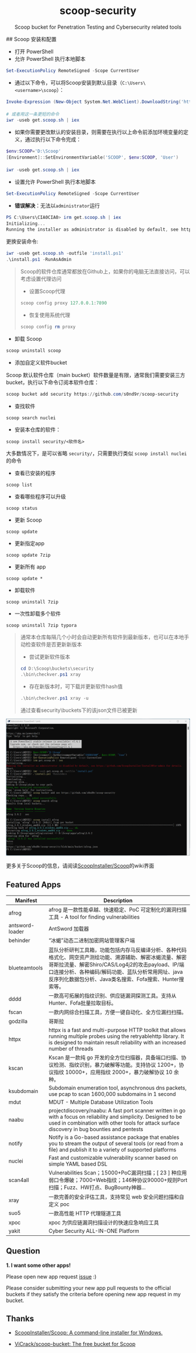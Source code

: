 <div align="center">
    <h1 align="center">scoop-security</h1>
    <p align="center">
        Scoop bucket for Penetration Testing and Cybersecurity related tools
    </p>
</div>
## Scoop 安装和配置

- 打开 PowerShell
- 允许 PowerShell 执行本地脚本

```powershell
Set-ExecutionPolicy RemoteSigned -Scope CurrentUser
```

- 通过以下命令，可以将Scoop安装到默认目录（`C:\Users\<username>\scoop`）：

```powershell
Invoke-Expression (New-Object System.Net.WebClient).DownloadString('https://get.scoop.sh')

# 或者用这一条更短的命令
iwr -useb get.scoop.sh | iex
```

- 如果你需要更改默认的安装目录，则需要在执行以上命令前添加环境变量的定义，通过执行以下命令完成：

```powershell
$env:SCOOP='D:\Scoop'
[Environment]::SetEnvironmentVariable('SCOOP', $env:SCOOP, 'User')

iwr -useb get.scoop.sh | iex
```

- 设置允许 PowerShell 执行本地脚本

```powershell
Set-ExecutionPolicy RemoteSigned -Scope CurrentUser
```

- **错误解决**：无法以`administrator`运行

```powershell
PS C:\Users\CIA0CIA0> irm get.scoop.sh | iex 
Initializing... 
Running the installer as administrator is disabled by default, see https://github.com/ScoopInstaller/Install#for-admin for details.                                                             Abort.
```

更换安装命令:

```powershell
iwr -useb get.scoop.sh -outfile 'install.ps1'
.\install.ps1 -RunAsAdmin
```

> Scoop的软件仓库通常都放在Github上，如果你的电脑无法直接访问，可以考虑设置代理访问
>
>
> - 设置Scoop代理
>
> ```powershell
> scoop config proxy 127.0.0.1:7890
> ```
> 
> - 恢复使用系统代理
> 
> ```powershell
> scoop config rm proxy
> ```



- 卸载 Scoop

```powershell
scoop uninstall scoop
```



- 添加自定义软件bucket

Scoop 默认软件仓库（main bucket）软件数量是有限，通常我们需要安装三方bucket，执行以下命令订阅本软件仓库：

```powershell
scoop bucket add security https://github.com/s0nd9r/scoop-security
```

- 查找软件

```
scoop search nuclei
```

- 安装本仓库的软件：

```
scoop install security/<软件名>
```

大多数情况下，是可以省略 `security/`，只需要执行类似 `scoop install nuclei` 的命令

- 查看已安装的程序

```
scoop list
```

- 查看哪些程序可以升级

```
scoop status
```

- 更新 Scoop

```
scoop update
```

- 更新指定app

```
scoop update 7zip
```

- 更新所有 app

```
scoop update *
```

- 卸载软件

```
scoop uninstall 7zip
```

- 一次性卸载多个软件

```
scoop uninstall 7zip typora
```



> 通常本仓库每隔几个小时会自动更新所有软件到最新版本，也可以在本地手动检查软件是否更新新版本
>
> - 尝试更新软件版本
>
> ```powershell
> cd D:\Scoop\buckets\security
> .\bin\checkver.ps1 xray
> ```
>
> - 存在新版本时，可下载并更新软件hash值
>
> ```powershell
> .\bin\checkver.ps1 xray -u
> ```
>
> 通过查看security\buckets下的该json文件已被更新



![image-20240410143212966](assets/image-20240410143212966.png)



更多关于Scoop的信息，请阅读[ScoopInstaller/Scoop](https://github.com/ScoopInstaller/Scoop)的wiki界面




## Featured Apps

| Manifest        | Description                                                  |
| --------------- | ------------------------------------------------------------ |
| afrog           | afrog 是一款性能卓越、快速稳定、PoC 可定制化的漏洞扫描工具 - A tool for finding vulnerabilities |
| antsword-loader | AntSword 加载器                                              |
| behinder        | “冰蝎”动态二进制加密网站管理客户端                           |
| blueteamtools   | 蓝队分析研判工具箱，功能包括内存马反编译分析、各种代码格式化、网空资产测绘功能、溯源辅助、解密冰蝎流量、解密哥斯拉流量、解密Shiro/CAS/Log4j2的攻击payload、IP/端口连接分析、各种编码/解码功能、蓝队分析常用网址、java反序列化数据包分析、Java类名搜索、Fofa搜索、Hunter搜索等。 |
| dddd            | 一款高可拓展的指纹识别、供应链漏洞探测工具。支持从Hunter、Fofa批量拉取目标。 |
| fscan           | 一款内网综合扫描工具，方便一键自动化、全方位漏扫扫描。       |
| godzilla        | 哥斯拉                                                       |
| httpx           | httpx is a fast and multi-purpose HTTP toolkit that allows running multiple probes using the retryablehttp library. It is designed to maintain result reliability with an increased number of threads |
| kscan           | Kscan 是一款纯 go 开发的全方位扫描器，具备端口扫描、协议检测、指纹识别，暴力破解等功能。支持协议 1200+，协议指纹 10000+，应用指纹 2000+，暴力破解协议 10 余种。 |
| ksubdomain      | Subdomain enumeration tool, asynchronous dns packets, use pcap to scan 1600,000 subdomains in 1 second |
| mdut            | MDUT - Multiple Database Utilization Tools                   |
| naabu           | projectdiscovery/naabu: A fast port scanner written in go with a focus on reliability and simplicity. Designed to be used in combination with other tools for attack surface discovery in bug bounties and pentests |
| notify          | Notify is a Go-based assistance package that enables you to stream the output of several tools (or read from a file) and publish it to a variety of supported platforms |
| nuclei          | Fast and customizable vulnerability scanner based on simple YAML based DSL |
| scan4all        | Vulnerabilities Scan；15000+PoC漏洞扫描；[ 23 ] 种应用弱口令爆破；7000+Web指纹；146种协议90000+规则Port扫描；Fuzz、HW打点、BugBounty神器... |
| xray            | 一款完善的安全评估工具，支持常见 web 安全问题扫描和自定义 poc |
| suo5            | 一款高性能 HTTP 代理隧道工具                                 |
| xpoc            | xpoc 为供应链漏洞扫描设计的快速应急响应工具                  |
| yakit           | Cyber Security ALL-IN-ONE Platform                           |



## Question
**1. I want some other apps!**

Please open new app request [issue](https://github.com/s0nd9r/scoop-security/issues) :)

Please consider submitting your new app pull requests to the official buckets if
they satisfy the criteria before opening new app request in my bucket.



## Thanks
- [ScoopInstaller/Scoop: A command-line installer for Windows.](https://github.com/ScoopInstaller/Scoop)

- [ViCrack/scoop-bucket: The free bucket for Scoop](https://github.com/ViCrack/scoop-bucket)

